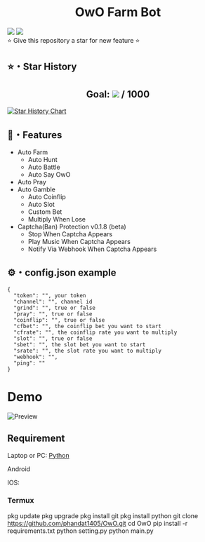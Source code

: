 <h1 align="center">OwO Farm Bot</h1>

<p align="center">
  
<a href="https://github.com/phandat1405/OwO"><img src="https://hits.sh/github.com/phandat1405/OwO.svg?view=today-total&label=Repo%20Today/Total%20Views&color=770ca1&labelColor=007ec6"/></a>
<a href="https://github.com/phandat1405/OwO"><img src="https://img.shields.io/github/last-commit/phandat1405/OwO" /></a><br>
⭐ Give this repository a star for new feature ⭐
</p>

## ⭐・Star History
<h2 align="center">Goal: <a href="https://github.com/phandat1405/OwO/stargazers"><img src="https://img.shields.io/github/stars/phandat1405/OwO" /></a> / 1000</h2>

[![Star History Chart](https://api.star-history.com/svg?repos=phandat1405/OwO&type=Date)](https://star-history.com/#phandat1405/OwO&Date)

## 👑・Features

-   Auto Farm
    -   Auto Hunt
    -   Auto Battle
    -   Auto Say OwO
-   Auto Pray
-   Auto Gamble
    -   Auto Coinflip
    -   Auto Slot
    -   Custom Bet
    -   Multiply When Lose
-   Captcha(Ban) Protection v0.1.8 (beta)
    -   Stop When Captcha Appears
    -   Play Music When Captcha Appears
    -   Notify Via Webhook When Captcha Appears

## ⚙・config.json example

```
{
  "token": "", your token
  "channel": "", channel id
  "grind": "", true or false
  "pray": "", true or false
  "coinflip": "", true or false
  "cfbet": "", the coinflip bet you want to start
  "cfrate": "", the coinflip rate you want to multiply
  "slot": "", true or false
  "sbet": "", the slot bet you want to start
  "srate": "", the slot rate you want to multiply
  "webhook": "", 
  "ping": ""
}
```


# Demo
![Preview](https://media.discordapp.net/attachments/1155833237025869876/1180791532165546065/image.png?ex=657eb4cf&is=656c3fcf&hm=b13f263c6947161d214bdf69658604321ade752415641c462346c66e0c0f1013&=&format=webp&quality=lossless)

## Requirement
Laptop or PC: [Python](https://www.python.org/downloads/)

Android

IOS: 

### Termux
pkg update
pkg upgrade
pkg install git
pkg install python
git clone https://github.com/phandat1405/OwO.git
cd OwO
pip install -r requirements.txt
python setting.py
python main.py
